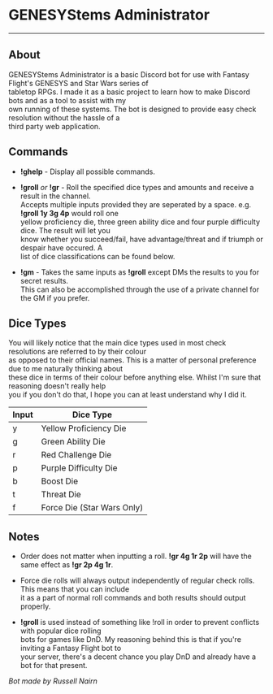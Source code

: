 # GENESYStems Administrator
----

## About
GENESYStems Administrator is a basic Discord bot for use with Fantasy Flight's GENESYS and Star Wars series of  
tabletop RPGs. I made it as a basic project to learn how to make Discord bots and as a tool to assist with my  
own running of these systems. The bot is designed to provide easy check resolution without the hassle of a  
third party web application.

## Commands
  
* **!ghelp** - Display all possible commands.  

* **!groll** *or* **!gr** - Roll the specified dice types and amounts and receive a result in the channel.  
Accepts multiple inputs provided they are seperated by a space. e.g. **!groll 1y 3g 4p** would roll one   
yellow proficiency die, three green ability dice and four purple difficulty dice. The result will let you  
know whether you succeed/fail, have advantage/threat and if triumph or despair have occured. A  
list of dice classifications can be found below.  
  
* **!gm** - Takes the same inputs as **!groll** except DMs the results to you for secret results.  
This can also be accomplished through the use of a private channel for the GM if you prefer.

## Dice Types
You will likely notice that the main dice types used in most check resolutions are referred to by their colour  
as opposed to their official names. This is a matter of personal preference due to me naturally thinking about  
these dice in terms of their colour before anything else. Whilst I'm sure that reasoning doesn't really help  
you if you don't do that, I hope you can at least understand why I did it.  
  
  
Input | Dice Type
----- | ------
y | Yellow Proficiency Die
g | Green Ability Die
r | Red Challenge Die
p | Purple Difficulty Die
b | Boost Die
t | Threat Die
f | Force Die (Star Wars Only)
  
## Notes
* Order does not matter when inputting a roll. **!gr 4g 1r 2p** will have the same effect as **!gr 2p 4g 1r**.  
  
* Force die rolls will always output independently of regular check rolls. This means that you can include   
it as a part of normal roll commands and both results should output properly.
  
* **!groll** is used instead of something like !roll in order to prevent conflicts with popular dice rolling  
bots for games like DnD. My reasoning behind this is that if you're inviting a Fantasy Flight bot to  
your server, there's a decent chance you play DnD and already have a bot for that present.


*Bot made by Russell Nairn*

